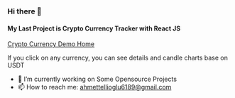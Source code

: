 ### Hi there 👋

#### My Last Project is Crypto Currency Tracker with React JS
[Crypto Currency Demo Home](https://atelliogludev.github.io/react-crypto-currencies-tracker/)

If you click on any currency, you can see details and candle charts base on USDT


- 🔭 I’m currently working on Some Opensource Projects
- 📫 How to reach me: ahmettellioglu6189@gmail.com

<!--
**atelliogludev/atelliogludev** is a ✨ _special_ ✨ repository because its `README.md` (this file) appears on your GitHub profile.

Here are some ideas to get you started:

- 🔭 I’m currently working on ...
- 🌱 I’m currently learning ...
- 👯 I’m looking to collaborate on ...
- 🤔 I’m looking for help with ...
- 💬 Ask me about ...
- 📫 How to reach me: ...
- 😄 Pronouns: ...
- ⚡ Fun fact: ...
-->
